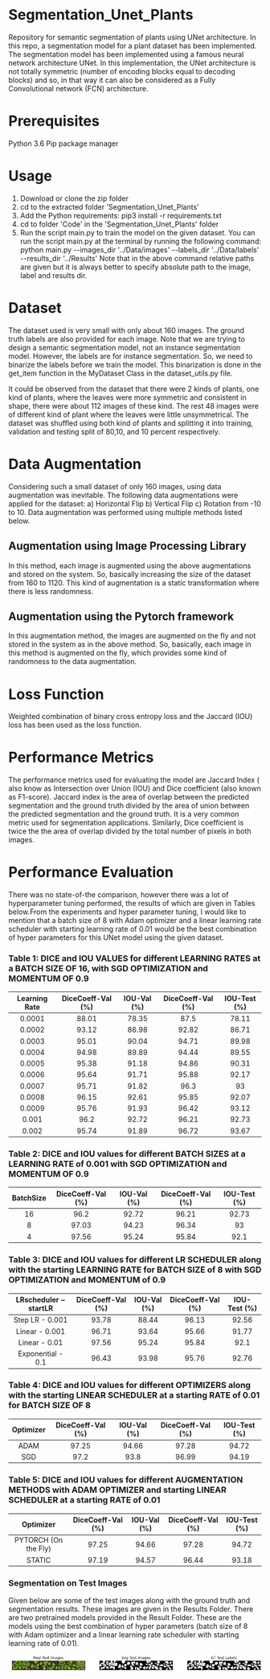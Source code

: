 # Segmentation_Unet_Plants
Repository for semantic segmentation of plants using UNet architecture. In this repo, a segmentation model for a plant dataset has been implemented. The segmentation model has been implemented using a famous neural network architecture UNet. In this implementation, the UNet architecture is not totally symmetric (number of encoding blocks equal to decoding blocks) and so, in that way it can also be considered as a Fully Convolutional network (FCN) architecture. 

# Prerequisites
Python 3.6
Pip package manager

# Usage
1. Download or clone the zip folder 
2. cd to the extracted folder 'Segmentation_Unet_Plants'
3. Add the Python requirements: pip3 install -r requirements.txt
4. cd to folder 'Code' in the 'Segmentation_Unet_Plants' folder
5. Run the script main.py to train the model on the given dataset. You can run the script main.py at the terminal by running the following command:
python main.py --images_dir '../Data/images' --labels_dir '../Data/labels' --results_dir '../Results'
Note that in the above command relative paths are given but it is always better to specify absolute path to the image, label and results dir.


# Dataset
The dataset used is very small with only about 160 images. The ground truth labels are also provided for each image. Note that we are trying to design a semantic segmentation model, not an instance segmentation model. However, the labels are for instance segmentation. So, we need to binarize the labels before we train the model. This binarization is done in the get_item function in the MyDataset Class in the dataset_utils.py file. 

It could be observed from the dataset that there were 2 kinds of plants, one kind of plants, where the leaves were more symmetric and consistent in shape, there were about 112 images of these kind. The rest 48 images were of different kind of plant where the leaves were little unsymmetrical. The dataset was shuffled using both kind of plants and splitting
it into training, validation and testing split of 80,10, and 10 percent respectively.

# Data Augmentation
Considering such a small dataset of only 160 images, using data augmentation was inevitable. The following data augmentations were applied for the dataset: a) Horizontal Flip b) Vertical Flip c) Rotation from -10 to 10. Data augmentation was performed using multiple methods listed below.
## Augmentation using Image Processing Library
In this method, each image is augmented using the above augmentations and stored on the system. So, basically increasing the size of the dataset from 160 to 1120. This kind of augmentation is a static transformation where there is less randomness.
## Augmentation using the Pytorch framework
In this augmentation method, the images are augmented on the fly and not stored in the system as in the above method. So, basically, each image in this method is augmented on the fly, which provides some kind of randomness to the data augmentation.

# Loss Function
Weighted combination of binary cross entropy loss and the Jaccard (IOU) loss has been used as the loss function.

# Performance Metrics
The performance metrics used for evaluating the model are Jaccard Index ( also know as Intersection over Union (IOU) and Dice coefficient (also known as F1-score). Jaccard index is the area of overlap between the predicted segmentation and the ground truth divided by the area of union between the predicted segmentation and the ground truth. It is a very common metric used for segmentation applications. Similarly, Dice coefficient is twice the the area of overlap divided by the total number of pixels in both images. 

# Performance Evaluation
There was no state-of-the comparison, however there was a lot of hyperparameter tuning performed, the results of which are given in Tables below.From the experiments and hyper parameter tuning, I would like to mention that a batch size of 8 with Adam optimizer and a linear learning rate scheduler with starting learning rate of 0.01 would be the best combination of hyper parameters for this UNet model using the given dataset.

### Table 1: DICE and IOU VALUES for different LEARNING RATES at a BATCH SIZE OF 16, with SGD OPTIMIZATION and MOMENTUM OF 0.9
| Learning Rate | DiceCoeff-Val (%) | IOU-Val (%) | DiceCoeff-Val (%) | IOU-Test (%) |
| :-----------: |:-------------:    | :-----:     |   :-----:         |  :-----: |
|   0.0001      |  88.01           |   78.35      |     87.5          | 78.11 
|   0.0002      |  93.12           |   86.98      |      92.82        | 86.71
|   0.0003      |  95.01           |   90.04      |      94.71        | 89.98
|   0.0004      |  94.98           |   89.89      |      94.44        | 89.55
|   0.0005      |  95.38           |   91.18      |      94.86        | 90.31
|   0.0006      |  95.64           |   91.71      |      95.88        | 92.17
|   0.0007      |  95.71           |   91.82      |      96.3         |  93
|   0.0008      |  96.15           |   92.61      |      95.85        | 92.07
|   0.0009      |  95.76           |   91.93      |      96.42        | 93.12
|   0.001       |  96.2           |   92.72       |      96.21        | 92.73
|   0.002       |  95.74           |   91.89      |      96.72        | 93.67

### Table 2: DICE and IOU values for different BATCH SIZES at a LEARNING RATE of 0.001 with SGD OPTIMIZATION and MOMENTUM OF 0.9
| BatchSize | DiceCoeff-Val (%) | IOU-Val (%) | DiceCoeff-Val (%) | IOU-Test (%) |
| :-----------: |:-------------:    | :-----:     |   :-----:         |  :-----: |
|   16      |  96.2           |   92.72      |     96.21          | 92.73 
|   8      |  97.03           |   94.23      |      96.34        | 93
|   4      |  97.56           |   95.24      |      95.84        | 92.1

### Table 3: DICE and IOU values for different LR SCHEDULER along with the starting LEARNING RATE for BATCH SIZE of 8 with SGD OPTIMIZATION and MOMENTUM of 0.9
| LRscheduler − startLR | DiceCoeff-Val (%) | IOU-Val (%) | DiceCoeff-Val (%) | IOU-Test (%) |
| :-----------:         |:-------------:    | :-----:     |   :-----:         |  :-----: |
|   Step LR - 0.001      |  93.78           |   88.44      |     96.13          | 92.56 
| Linear - 0.001      |  96.71           |   93.64      |      95.66        | 91.77
|  Linear - 0.01     |  97.56           |   95.24      |      95.84        | 92.1
| Exponential - 0.1|   96.43            |  93.98       |      95.76        | 92.76

### Table 4: DICE and IOU values for different OPTIMIZERS along with the starting LINEAR SCHEDULER at a starting RATE of 0.01 for BATCH SIZE OF 8
| Optimizer | DiceCoeff-Val (%) | IOU-Val (%) | DiceCoeff-Val (%) | IOU-Test (%) |
| :-----------:         |:-------------:    | :-----:     |   :-----:         |  :-----: |
|   ADAM     |  97.25           |   94.66      |     97.28          | 94.72 
| SGD      |  97.2           |   93.8      |      96.99        | 94.19

### Table 5: DICE and IOU values for different AUGMENTATION METHODS with ADAM OPTIMIZER and starting LINEAR SCHEDULER at a starting RATE of 0.01 
| Optimizer | DiceCoeff-Val (%) | IOU-Val (%) | DiceCoeff-Val (%) | IOU-Test (%) |
| :-----------:         |:-------------:    | :-----:     |   :-----:         |  :-----: |
|   PYTORCH (On the Fly)   |  97.25           |   94.66      |     97.28          | 94.72 
| STATIC      |  97.19           |   94.57      |      96.44        | 93.18


### Segmentation on Test Images

Given below are some of the test images along with the ground truth and segmentation results. These images are given in the Results Folder. There are two pretrained models provided in the Result Folder. These are the models using the best combination of hyper parameters (batch size of 8 with Adam optimizer and a linear learning rate scheduler with starting learning rate of 0.01).

![alternativetext](Results/Real_and_Segmented_Images_Testing_44.png)



